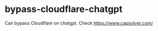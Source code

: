 # bypass-cloudflare-chatgpt
Can bypass Cloudflare on chatgpt. Check https://www.capsolver.com/ 
                                                                                                                                         